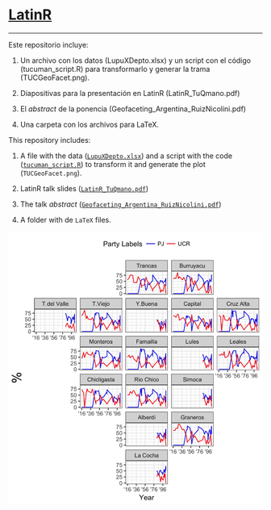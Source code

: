 # [LatinR](http://latin-r.com/) 
---
Este repositorio incluye:

1. Un archivo con los datos (LupuXDepto.xlsx) y un script con el código (tucuman_script.R) para transformarlo y generar la trama (TUCGeoFacet.png).

2. Diapositivas para la presentación en LatinR (LatinR_TuQmano.pdf)

3. El *abstract* de la ponencia (Geofaceting_Argentina_RuizNicolini.pdf)

4. Una carpeta con los archivos para LaTeX.


This repository includes:

1. A file with the data ([`LupuXDepto.xlsx`](https://github.com/TuQmano/geofacet_ARG/blob/master/.LatinR/LupuXDepto.xlsx)) and a script with the code ([`tucuman_script.R`](https://github.com/TuQmano/geofacet_ARG/blob/master/.LatinR/tucuman_script.R)) to transform it and generate the plot (`TUCGeoFacet.png`).

2. LatinR talk slides ([`LatinR_TuQmano.pdf`](https://github.com/TuQmano/geofacet_ARG/blob/master/.LatinR/LatinR_TuQmano.pdf))
3. The talk *abstract* ([`Geofaceting_Argentina_RuizNicolini.pdf`](https://github.com/TuQmano/geofacet_ARG/blob/master/.LatinR/Geofaceting_Argentina_RuizNicolini.pdf))
4. A folder with de `LaTeX` files. 

![tuc](https://github.com/TuQmano/geofacet_ARG/blob/master/.LatinR/TUCGeoFacet.png)
